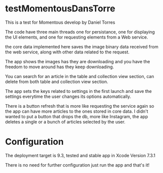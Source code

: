# testMomentousDansTorre

This is a test for Momentous develop by Daniel Torres

The code have three main threads one for persistance, one for displaying the UI elements, and one for requesting elements
from a Web service.

the core data implemented here saves the image binary data received from the web service, along with other data related to
the request.

The app shows the images has they are downloading and you have the freedom to move around has they keep downloading.

You can search for an article in the table and collection view section, can delete from both table and collection 
view section.

The app sets the keys related to settings in the first launch and save the settings everytime
the user changes its options automatically.

There is a button refresh that is more like requesting the service again so the app can have more articles to the ones 
stored in core data. I didn't wanted to put a button that drops the db, more like Instagram, the app deletes a single 
or a bunch of articles selected by the user. 

# Configuration

The deployment target is 9.3, tested and stable app in Xcode Version 7.3.1

There is no need for further configuration just run the app and that's it!
